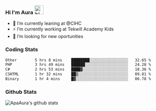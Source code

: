 ### Hi I'm Aura <img src="https://user-images.githubusercontent.com/1303154/88677602-1635ba80-d120-11ea-84d8-d263ba5fc3c0.gif" width="28px" alt="hi">

- 🔭 I’m currently leaning at @CIHC
- ⚡ I’m currently working at Tekwill Academy Kids
- 🤔 I’m looking for new oportunities


### Coding Stats

<!--START_SECTION:waka-->

```txt
Other        5 hrs 8 mins    ████████░░░░░░░░░░░░░░░░░   32.65 %
PHP          3 hrs 49 mins   ██████░░░░░░░░░░░░░░░░░░░   24.28 %
C#           2 hrs 53 mins   ████▓░░░░░░░░░░░░░░░░░░░░   18.36 %
CSHTML       1 hr 32 mins    ██▒░░░░░░░░░░░░░░░░░░░░░░   09.81 %
Binary       1 hr 4 mins     █▓░░░░░░░░░░░░░░░░░░░░░░░   06.78 %
```

<!--END_SECTION:waka-->

### Github Stats

![ApaAura's github stats](https://github-readme-stats.vercel.app/api?username=ApaAura&count_private=true&theme=tokyonight&hide=contribs,prs)
